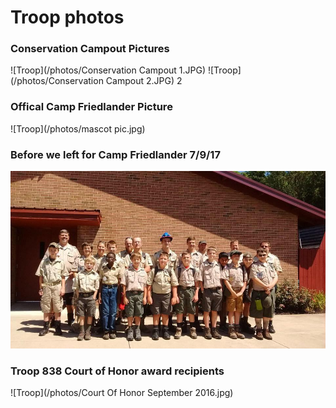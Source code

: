 # Troop photos


### Conservation Campout Pictures
![Troop](/photos/Conservation Campout 1.JPG)   ![Troop](/photos/Conservation Campout 2.JPG)
2




### Offical Camp Friedlander Picture
![Troop](/photos/mascot pic.jpg)





### Before we left for Camp Friedlander 7/9/17
![Troop](/photos/BeforeCampFriedlander2017.jpg)





### Troop 838 Court of Honor award recipients
![Troop](/photos/Court Of Honor September 2016.jpg)
